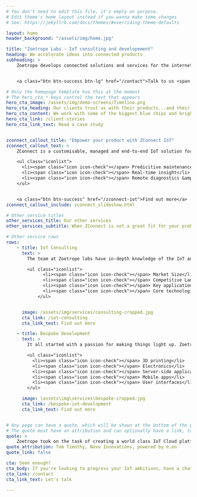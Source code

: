 ```yaml
---
# You don't need to edit this file, it's empty on purpose.
# Edit theme's home layout instead if you wanna make some changes
# See: https://jekyllrb.com/docs/themes/#overriding-theme-defaults

layout: home
header_background: "/assets/img/home.jpg"

title: "Zoetrope Labs - IoT consulting and developement"
heading: We accelerate ideas into connected products
subheading: >
    Zoetrope develops connected solutions and services for the internet of things, helping our clients enchance their existing products.


    <a class="btn btn-success btn-lg" href="/contact">Talk to us <span class="icon icon-chevron-small-right"></span></a>

# Only the homepage template has this at the moment
# The hero_cta_* keys control the text that appears
hero_cta_image: /assets/img/demo-screens/Timeline.png
hero_cta_heading: Our clients trust us with their products...and their reputation.
hero_cta_content: We work with some of the biggest blue chips and brightest startups to enable connected products to generate business value
hero_cta_link: /client-stories
hero_cta_link_text: Read a case study


zconnect_callout_title: "Empower your product with ZConnect IoT"
zconnect_callout_text: >
    ZConnect is a customisable, managed and end-to-end IoT solution for connecting your products and producing actionable insight.

    <ul class="iconlist">
      <li><span class="icon icon-check"></span> Predicitive maintenance</li>
      <li><span class="icon icon-check"></span> Real-time insight</li>
      <li><span class="icon icon-check"></span> Remote diagnostics &amp; control</li>
    </ul>


    <a class="btn btn-success" href="/zconnect-iot">Find out more</a>
zconnect_callout_include: zconnect_slideshow.html

# Other service titles
other_services_title: Our other services
other_services_subtitle: When ZConnect is not a great fit for your problem, we've got other tricks up our sleeve.

# Other service rows
rows:
    - title: IoT Consulting
      text: >
        The team at Zoetrope labs have in-depth knowledge of the IoT and of technology more broadly. Combined with experience of IoT deployments, this puts us in a unique position to advise on how technology may shape your business, including:

        <ul class="iconlist">
              <li><span class="icon icon-check"></span> Market Size</li>
              <li><span class="icon icon-check"></span> Competitive Landscape</li>
              <li><span class="icon icon-check"></span> Key applications</li>
              <li><span class="icon icon-check"></span> Core technologies</li>
            </ul>


      image: /assets/img/services/consulting-cropped.jpg
      cta_link: /iot-consulting
      cta_link_text: Find out more

    - title: Bespoke Development
      text: >
        It all started with a passion for making things light up. Zoetrope can make anything from prototypes through to complete production systems. Zoetrope's key USP is our ability to work accross the whole stack, including:

        <ul class="iconlist">
          <li><span class="icon icon-check"></span> 3D printing</li>
          <li><span class="icon icon-check"></span> Electronics</li>
          <li><span class="icon icon-check"></span> Server-side applications</li>
          <li><span class="icon icon-check"></span> Mobile apps</li>
          <li><span class="icon icon-check"></span> User interfaces</li>
        </ul>

      image: \assets\img\services\bespoke-cropped.jpg
      cta_link: /bespoke-iot-development
      cta_link_text: Find out more


# Any page can have a quote, which will be shown at the bottom of the page. This should be used to call out the good work we've been doing.
# The quote must have an attribution and can optionally have a link, to another page or another site.
quote: >
    Zoetrope took on the task of creating a world class IoT Cloud platform and mobile application that was easily scalable to serve millions of customers for Novo.
quote_attribution: Tom Timothy, Novo Innovations, powered by e.on
quote_link: false

cta: Seen enough?
cta_body: If you're looking to progress your IoT ambitions, have a chat today!
cta_link: /contact
cta_link_text: Let's talk

---
```

